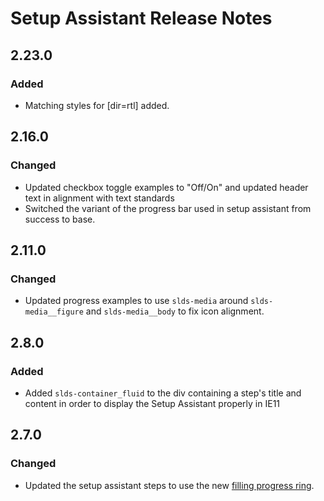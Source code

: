 <!-- Release notes authoring guidelines: http://keepachangelog.com/ -->

# Setup Assistant Release Notes

<!-- ## [Unreleased] -->
## 2.23.0

### Added

- Matching styles for [dir=rtl] added.

## 2.16.0

### Changed

- Updated checkbox toggle examples to "Off/On" and updated header text in alignment with text standards
- Switched the variant of the progress bar used in setup assistant from success to base.

## 2.11.0

### Changed

- Updated progress examples to use `slds-media` around `slds-media__figure` and `slds-media__body` to fix icon alignment.

## 2.8.0

### Added

- Added `slds-container_fluid` to the div containing a step's title and content in order to display the Setup Assistant properly in IE11

## 2.7.0

### Changed

- Updated the setup assistant steps to use the new [filling progress ring](https://lightningdesignsystem.com/components/progress-ring/?example=progress-ring-partially-filled&variant=base).
